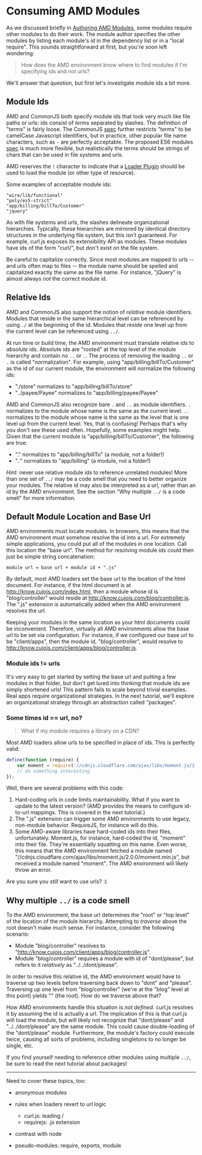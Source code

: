 # Consuming AMD Modules

As we discussed briefly in
[Authoring AMD Modules](001-authoring-amd-modules.md), some modules require
other modules to do their work.  The module author specifies the other
modules by listing each module's *id* in the dependency list or in a
"local require".  This sounds straightforward at first, but you're soon left
wondering:

> How does the AMD environment know where to find modules if I'm specifying
ids and not urls?

We'll answer that question, but first let's investigate module ids a bit more.

## Module Ids

AMD and CommonJS both specify module ids that look very much like file paths or
urls: ids consist of *terms* separated by slashes.  The definition of "terms"
is fairly loose.  The CommonJS
[spec](http://wiki.commonjs.org/wiki/Modules/1.1#Module_Identifiers) further
restricts "terms" to be camelCase Javascript identifiers, but in practice,
other popular file name characters, such as `-` are perfectly acceptable.  The
proposed ES6 modules
[spec](http://wiki.ecmascript.org/doku.php?id=harmony:modules) is much more
flexible, but realistically the terms should be strings of chars that can be
used in file systems and urls.

AMD reserves the `!` character to indicate that a
[Loader Plugin](https://github.com/amdjs/amdjs-api/wiki/Loader-Plugins) should
be used to load the module (or other type of resource).

Some examples of acceptable module ids:

```
"wire/lib/functional"
"poly/es5-strict"
"app/billing/billTo/Customer"
"jquery"
```

As with file systems and urls, the slashes delineate organizational
hierarchies.  Typically, these hierarchies are mirrored by identical
directory structures in the underlying file system, but this isn't guaranteed.
For example, curl.js exposes its extensibility API as modules.  These modules
have ids of the form "curl/<submodule>", but don't exist on the file system.

Be careful to capitalize correctly.  Since most modules are mapped to urls
-- and urls often map to files -- the module name should be spelled and
capitalized exactly the same as the file name.  For instance, "jQuery" is
almost always *not* the correct module id.

## Relative Ids

AMD and CommonJS also support the notion of *relative* module identifiers.
Modules that reside in the same hierarchical level can be referenced by using
 `./` at the beginning of the id.  Modules that reside one level up
from the current level can be referenced using `../`.

At run time or build time, the AMD environment must translate relative ids
to *absolute* ids.  Absolute ids are "rooted" at the top level of the module
hierarchy and contain no `..` or `.`.  The process of removing the leading
`..` or `.` is called "normalization".  For example, using
"app/billing/billTo/Customer" as the id of our current module, the environment
will normalize the following ids:

* "./store" normalizes to "app/billing/billTo/store"
* "../payee/Payee" normalizes to "app/billing/payee/Payee"

AMD and CommonJS also recognize bare `.` and `..` as module identifiers.  `.`
normalizes to the module whose name is the same as the current level. `..`
normalizes to the module whose name is the same as the level that is one
level up from the current level.  Yes, that is confusing!  Perhaps that's
why you don't see these used often.  Hopefully, some examples might help.
Given that the current module is "app/billing/billTo/Customer", the following
are true:

* "." normalizes to "app/billing/billTo" (a module, not a folder!)
* ".." normalizes to "app/billing" (a module, not a folder!)

_Hint:_ never use relative module ids to reference unrelated modules!  More
than one set of `../` may be a code smell that you need to better organize
your modules.  The relative id may also be interpreted as a url, rather than
an id by the AMD environment.  See the section "Why multiple `../` is a
code smell" for more information.


## Default Module Location and Base Url

AMD environments must locate modules.  In browsers, this means that the AMD
environment must somehow resolve the id into a url.  For extremely simple
applications, you could put all of the modules in one location. Call this
location the "base url".  The method for resolving module ids could then
just be simple string concatenation:

```
module url = base url + module id + ".js"
```

By default, most AMD loaders set the base url to the location of the html
document.  For instance, if the html document is at
http://know.cujojs.com/index.html, then a module whose id is "blog/controller"
would reside at http://know.cujojs.com/blog/controller.js.  The ".js"
extension is automatically added when the AMD environment resolves the url.

Keeping your modules in the same location as your html documents could be
inconvenient.  Therefore, virtually all AMD environments allow the base url
to be set via configuration.  For instance, if we configured our base url to
be "client/apps", then the module id, "blog/controller", would resolve to
http://know.cujojs.com/client/apps/blog/controller.js.

### Module ids != urls

It's very easy to get started by setting the base url and putting a few
modules in that folder, but don't get lured into thinking that module ids
are simply shortened urls!  This pattern fails to scale beyond trivial
examples.  Real apps require organizational strategies.  In the next tutorial,
we'll explore an organizational strategy through an abstraction
called "packages".

### Some times id == url, no?

> What if my module requires a library on a CDN?

Most AMD loaders allow urls to be specified in place of ids.  This is perfectly
valid:

```js
define(function (require) {
	var moment = require('//cdnjs.cloudflare.com/ajax/libs/moment.js/2.0.0/moment.min.js');
	// do something interesting
});
```

Well, there are several problems with this code:

1.	Hard-coding urls in code limits maintainability. What if you want to update
	to the latest version?  (AMD provides the means to configure id-to-url
	mappings.  This is covered in the next tutorial.)
2.	The ".js" extension can trigger some AMD environments to use legacy,
	non-module behavior.  RequireJS, for instance will do this.
3.	Some AMD-aware libraries have hard-coded ids into their files,
	unfortunately.  Moment.js, for instance, hard-coded the id, "moment"
	into their file.  They're essentially squatting on this name.  Even worse,
	this means that the AMD environment fetched a module named
	"//cdnjs.cloudflare.com/ajax/libs/moment.js/2.0.0/moment.min.js", but
	 received a module named "moment".  The AMD environment will likely
	 throw an error.

Are you sure you still want to use urls? :)

## Why multiple `../` is a code smell

To the AMD environment, the base url determines the "root" or "top level" of
the location of the module hierarchy.  Attempting to *traverse* above the
root doesn't make much sense.  For instance, consider the following scenario:

* Module "blog/controller" resolves to
  "http://know.cujojs.com/client/apps/blog/controller.js".
* Module "blog/controller" requires a module with id of "dont/please", but
  refers to it *relatively* as "../../dont/please".

In order to resolve this relative id, the AMD environment would have to
traverse up two levels before traversing back down to "dont" and "please".
Traversing up one level from "blog/controller" (we're at the "blog" level
at this point) yields "" (the root).  How do we traverse above that?

How AMD environments handle this situation is *not defined*.  curl.js resolves
it by assuming the id is actually a url.  The implication of this is that
curl.js will load the module, but will likely not recognize that "dont/please"
and "../../dont/please" are the same module.  This could cause double-loading
of the "dont/please" module. Furthermore, the module's factory could execute
twice, causing all sorts of problems, including singletons to no longer be
single, etc.

If you find yourself needing to reference other modules using multiple `../`,
be sure to read the next tutorial about packages!

-----

Need to cover these topics, too:

- anonymous modules

- rules when loaders revert to url logic
	- curl.js: leading /
	- requirejs: .js extension

- contrast with node

- pseudo-modules: require, exports, module

